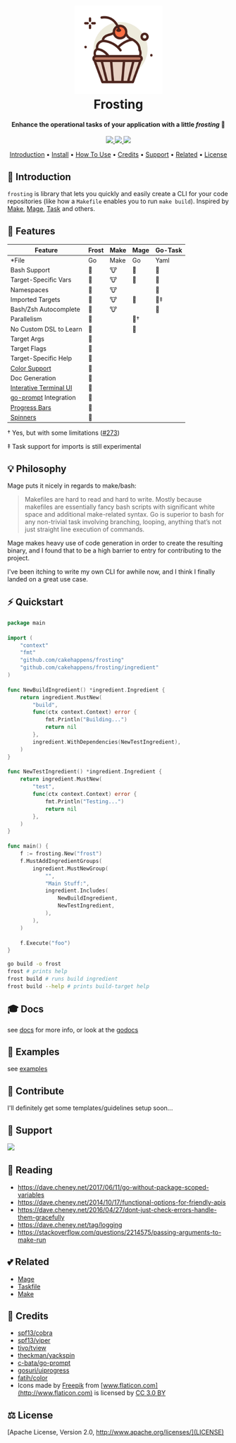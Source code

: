 
<h1 align="center">
  <br>
  <a href="http://github.com/cakehappens/frosting"><img src="./assets/cupcake.png" alt="playing card" width="200px" /></a>
  <br>
  Frosting
  <br>
</h1>

<h4 align="center">Enhance the operational tasks of your application with a little <i>frosting</i> 🧁</h4>

<p align="center">
  <a href="https://pkg.go.dev/github.com/cakehappens/frosting">
    <img src="https://img.shields.io/badge/godoc-reference-5272B4.svg">
  </a>
  <!-- <a href="https://goreportcard.com/badge/github.com/cakehappens/frosting">
    <img src="https://goreportcard.com/report/github.com/cakehappens/frosting">
  </a> -->
  <a href="https://saythanks.io/to/ghostsquad">
    <img src="https://img.shields.io/badge/Say%20Thanks-!-1EAEDB.svg">
  </a>
  <a href="buymeacoff.ee/50onA1pjc">
    <img src="https://img.shields.io/badge/buymeacoffee-%24-orange">
  </a>
</p>

<p align="center">
  <a href="#introduction">Introduction</a> •
  <a href="#install">Install</a> •
  <a href="#how-to-use">How To Use</a> •
  <a href="#credits">Credits</a> •
  <a href="#support">Support</a> •
  <a href="#related">Related</a> •
  <a href="#license">License</a>
</p>

## 👋 Introduction

`frosting` is library that lets you quickly and easily create a CLI for your code repositories (like how a `Makefile` enables you to run `make build`). Inspired by [Make][make], [Mage][mage], [Task][taskfile] and others.

## 🎯 Features

| Feature                          | Frost | Make | Mage | Go-Task |
|----------------------------------|-------|------|------|---------|
| *File                            | Go    | Make | Go   | Yaml    |
| Bash Support                     | 🧁    | 🐮   | 🧙  | 🐹     |
| Target-Specific Vars             | 🧁    | 🐮   | 🧙  | 🐹     |
| Namespaces                       | 🧁    | 🐮   |     | 🐹      |
| Imported Targets                 | 🧁    | 🐮   | 🧙  | 🐹‡    |
| Bash/Zsh Autocomplete            | 🧁    | 🐮   |     | 🐹      |
| Parallelism                      | 🧁    |      | 🧙† |         |
| No Custom DSL to Learn           | 🧁    |      | 🧙  |         |
| Target Args					   | 🧁    |      |      |         |
| Target Flags                     | 🧁    |      |      |         |
| Target-Specific Help             | 🧁    |      |      |         |
| [Color Support][color]           | 🧁    |      |      |         |
| Doc Generation                   | 🧁    |      |      |         |
| [Interative Terminal UI][tview]  | 🧁    |      |      |         |
| [go-prompt][gpt] Integration     | 🧁    |      |      |         |
| [Progress Bars][pb]              | 🧁    |      |      |         |
| [Spinners][spin]                 | 🧁    |      |      |         |

† Yes, but with some limitations ([#273](https://github.com/magefile/mage/pull/273))

‡ Task support for imports is still experimental

## 💡 Philosophy

Mage puts it nicely in regards to make/bash:

> Makefiles are hard to read and hard to write. Mostly because makefiles are essentially fancy bash scripts with significant white space and additional make-related syntax. Go is superior to bash for any non-trivial task involving branching, looping, anything that’s not just straight line execution of commands.

Mage makes heavy use of code generation in order to create the resulting binary, and I found that to be a high barrier to entry for contributing to the project.

I've been itching to write my own CLI for awhile now, and I think I finally landed on a great use case.

## ⚡️ Quickstart

```go
package main

import (
	"context"
	"fmt"
	"github.com/cakehappens/frosting"
	"github.com/cakehappens/frosting/ingredient"
)

func NewBuildIngredient() *ingredient.Ingredient {
	return ingredient.MustNew(
		"build",
		func(ctx context.Context) error {
			fmt.Println("Building...")
			return nil
		},
		ingredient.WithDependencies(NewTestIngredient),
	)
}

func NewTestIngredient() *ingredient.Ingredient {
	return ingredient.MustNew(
		"test",
		func(ctx context.Context) error {
			fmt.Println("Testing...")
			return nil
		},
	)
}

func main() {
	f := frosting.New("frost")
	f.MustAddIngredientGroups(
		ingredient.MustNewGroup(
			"",
			"Main Stuff:",
			ingredient.Includes(
				NewBuildIngredient,
				NewTestIngredient,
			),
		),
	)

	f.Execute("foo")
}

```

```bash
go build -o frost
frost # prints help
frost build # runs build ingredient
frost build --help # prints build-target help
```

## 🎓 Docs

see [docs](docs) for more info, or look at the [godocs](https://pkg.go.dev/github.com/cakehappens/frosting)

## 👀 Examples

see [examples](examples)

## 🌟 Contribute

I'll definitely get some templates/guidelines setup soon...

## 🤗 Support

<a href="buymeacoff.ee/50onA1pjc">
    <img src="https://img.shields.io/badge/buymeacoffee-%24-orange">
</a>

## 📖 Reading

- https://dave.cheney.net/2017/06/11/go-without-package-scoped-variables
- https://dave.cheney.net/2014/10/17/functional-options-for-friendly-apis
- https://dave.cheney.net/2016/04/27/dont-just-check-errors-handle-them-gracefully
- https://dave.cheney.net/tag/logging
- https://stackoverflow.com/questions/2214575/passing-arguments-to-make-run

## 💕 Related

- [Mage][mage]
- [Taskfile][taskfile]
- [Make][make]

## 📜 Credits

- [spf13/cobra][cobra]
- [spf13/viper][viper]
- [tivo/tview][tview]
- [theckman/yackspin][spin]
- [c-bata/go-prompt][gpt]
- [gosuri/uiprogress][pb]
- [fatih/color][color]
- Icons made by [Freepik](https://www.freepik.com) from [www.flaticon.com](http://www.flaticon.com) is licensed by [CC 3.0 BY](http://creativecommons.org/licenses/by/3.0/)

## ⚖️ License

[Apache License, Version 2.0, http://www.apache.org/licenses/](LICENSE)

[make]: https://www.gnu.org/software/make/
[taskfile]: https://taskfile.dev/
[mage]: https://magefile.org/
[cobra]: https://github.com/spf13/cobra
[viper]: https://github.com/spf13/viper
[gpt]: https://github.com/c-bata/go-prompt
[spin]: https://github.com/theckman/yacspin
[pb]: https://github.com/gosuri/uiprogress
[color]: https://github.com/fatih/color
[tview]: https://github.com/rivo/tview
